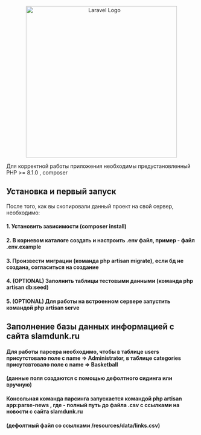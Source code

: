 <p align="center"><a href="https://laravel.com" target="_blank"><img src="https://raw.githubusercontent.com/laravel/art/master/logo-lockup/5%20SVG/2%20CMYK/1%20Full%20Color/laravel-logolockup-cmyk-red.svg" width="400" alt="Laravel Logo"></a></p>



Для корректной работы приложения необходимы предустановленный PHP >= 8.1.0 , composer

## Установка и первый запуск

После того, как вы скопировали данный проект на свой сервер, необходимо:

#### 1. Установить зависимости (composer install)
#### 2. В корневом каталоге создать и настроить .env файл, пример - файл .env.example
#### 3. Произвести миграции (команда php artisan migrate), если бд не создана, согласиться на создание
#### 4. (OPTIONAL)  Заполнить таблицы тестовыми данными (команда php artisan db:seed)
#### 5. (OPTIONAL) Для работы на встроенном сервере запустить командой php artisan serve

## Заполнение базы данных информацией с сайта slamdunk.ru

#### Для работы парсера необходимо, чтобы в таблице users присутстовало поле с name => Administrator, в таблице categories присутсвтовало поле с name => Basketball
#### (данные поля создаются с помощью дефолтного сидинга или вручную)

#### Консольная команда парсинга запускается командой php artisan app:parse-news <linksPath>, где <linksPath> - полный путь до файла .csv с ссылками на новости с сайта slamdunk.ru
#### (дефолтный файл со ссылками /resources/data/links.csv)
